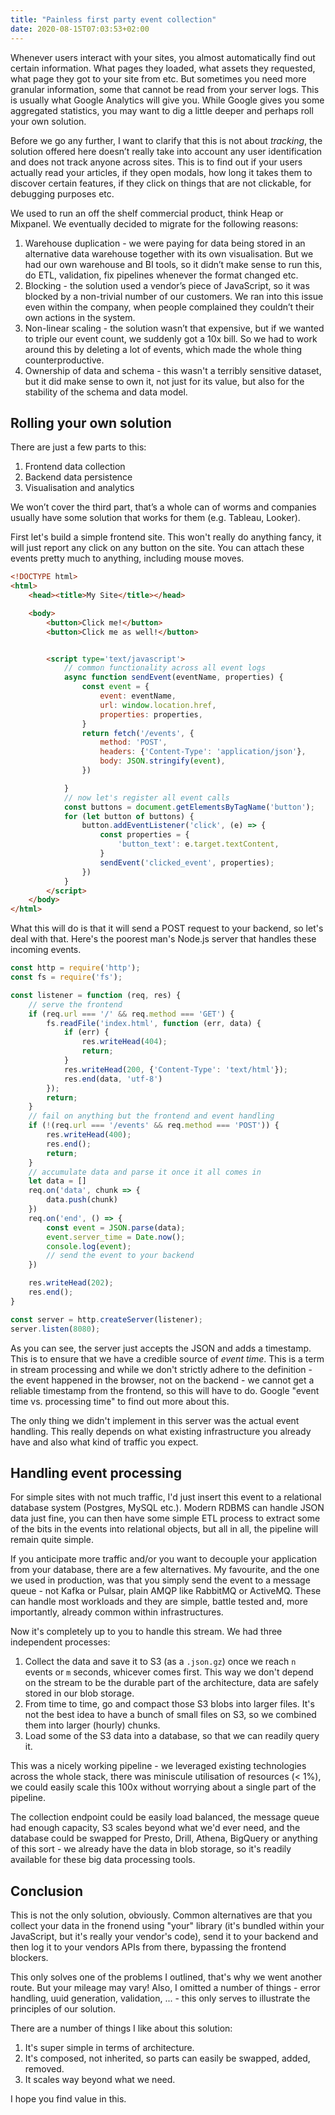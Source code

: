 ```yaml
---
title: "Painless first party event collection"
date: 2020-08-15T07:03:53+02:00
---
```


Whenever users interact with your sites, you almost automatically find out certain information. What pages they loaded, what assets they requested, what page they got to your site from etc. But sometimes you need more granular information, some that cannot be read from your server logs. This is usually what Google Analytics will give you. While Google gives you some aggregated statistics, you may want to dig a little deeper and perhaps roll your own solution.

Before we go any further, I want to clarify that this is not about _tracking_, the solution offered here doesn’t really take into account any user identification and does not track anyone across sites. This is to find out if your users actually read your articles, if they open modals, how long it takes them to discover certain features, if they click on things that are not clickable, for debugging purposes etc.

We used to run an off the shelf commercial product, think Heap or Mixpanel. We eventually decided to migrate for the following reasons:

1. Warehouse duplication - we were paying for data being stored in an alternative data warehouse together with its own visualisation. But we had our own warehouse and BI tools, so it didn’t make sense to run this, do ETL, validation, fix pipelines whenever the format changed etc.
2. Blocking - the solution used a vendor’s piece of JavaScript, so it was blocked by a non-trivial number of our customers. We ran into this issue even within the company, when people complained they couldn’t their own actions in the system.
3. Non-linear scaling - the solution wasn’t that expensive, but if we wanted to triple our event count, we suddenly got a 10x bill. So we had to work around this by deleting a lot of events, which made the whole thing counterproductive.
4. Ownership of data and schema - this wasn't a terribly sensitive dataset, but it did make sense to own it, not just for its value, but also for the stability of the schema and data model.

## Rolling your own solution

There are just a few parts to this:

1. Frontend data collection
2. Backend data persistence
3. Visualisation and analytics

We won’t cover the third part, that’s a whole can of worms and companies usually have some solution that works for them (e.g. Tableau, Looker).

First let's build a simple frontend site. This won't really do anything fancy, it will just report any click on any button on the site. You can attach these events pretty much to anything, including mouse moves.

```html
<!DOCTYPE html>
<html>
    <head><title>My Site</title></head>

    <body>
        <button>Click me!</button>
        <button>Click me as well!</button>


        <script type='text/javascript'>
            // common functionality across all event logs
            async function sendEvent(eventName, properties) {
                const event = {
                    event: eventName,
                    url: window.location.href,
                    properties: properties,
                }
                return fetch('/events', {
                    method: 'POST',
                    headers: {'Content-Type': 'application/json'},
                    body: JSON.stringify(event),
                })

            }
            // now let's register all event calls
            const buttons = document.getElementsByTagName('button');
            for (let button of buttons) {
                button.addEventListener('click', (e) => {
                    const properties = {
                        'button_text': e.target.textContent,
                    }
                    sendEvent('clicked_event', properties);
                })
            }
        </script>
    </body>
</html>
```

What this will do is that it will send a POST request to your backend, so let's deal with that. Here's the poorest man's Node.js server that handles these incoming events.

```javascript
const http = require('http');
const fs = require('fs');

const listener = function (req, res) {
    // serve the frontend
    if (req.url === '/' && req.method === 'GET') {
        fs.readFile('index.html', function (err, data) {
            if (err) {
                res.writeHead(404);
                return;
            }
            res.writeHead(200, {'Content-Type': 'text/html'});
            res.end(data, 'utf-8')
        });
        return;
    }
    // fail on anything but the frontend and event handling
    if (!(req.url === '/events' && req.method === 'POST')) {
        res.writeHead(400);
        res.end();
        return;
    }
    // accumulate data and parse it once it all comes in
    let data = []
    req.on('data', chunk => {
        data.push(chunk)
    })
    req.on('end', () => {
        const event = JSON.parse(data);
        event.server_time = Date.now();
        console.log(event);
        // send the event to your backend
    })

    res.writeHead(202);
    res.end();
}

const server = http.createServer(listener);
server.listen(8080);
```

As you can see, the server just accepts the JSON and adds a timestamp. This is to ensure that we have a credible source of _event time_. This is a term in stream processing and while we don't strictly adhere to the definition - the event happened in the browser, not on the backend - we cannot get a reliable timestamp from the frontend, so this will have to do. Google "event time vs. processing time" to find out more about this.

The only thing we didn't implement in this server was the actual event handling. This really depends on what existing infrastructure you already have and also what kind of traffic you expect.

## Handling event processing

For simple sites with not much traffic, I'd just insert this event to a relational database system (Postgres, MySQL etc.). Modern RDBMS can handle JSON data just fine, you can then have some simple ETL process to extract some of the bits in the events into relational objects, but all in all, the pipeline will remain quite simple.

If you anticipate more traffic and/or you want to decouple your application from your database, there are a few alternatives. My favourite, and the one we used in production, was that you simply send the event to a message queue - not Kafka or Pulsar, plain AMQP like RabbitMQ or ActiveMQ. These can handle most workloads and they are simple, battle tested and, more importantly, already common within infrastructures.

Now it's completely up to you to handle this stream. We had three independent processes:

1. Collect the data and save it to S3 (as a `.json.gz`) once we reach `n` events or `m` seconds, whicever comes first. This way we don't depend on the stream to be the durable part of the architecture, data are safely stored in our blob storage.
2. From time to time, go and compact those S3 blobs into larger files. It's not the best idea to have a bunch of small files on S3, so we combined them into larger (hourly) chunks.
3. Load some of the S3 data into a database, so that we can readily query it.

This was a nicely working pipeline - we leveraged existing technologies across the whole stack, there was miniscule utilisation of resources (< 1%), we could easily scale this 100x without worrying about a single part of the pipeline.

The collection endpoint could be easily load balanced, the message queue had enough capacity, S3 scales beyond what we'd ever need, and the database could be swapped for Presto, Drill, Athena, BigQuery or anything of this sort - we already have the data in blob storage, so it's readily available for these big data processing tools.

## Conclusion

This is not the only solution, obviously. Common alternatives are that you collect your data in the fronend using "your" library (it's bundled within your JavaScript, but it's really your vendor's code), send it to your backend and then log it to your vendors APIs from there, bypassing the frontend blockers.

This only solves one of the problems I outlined, that's why we went another route. But your mileage may vary! Also, I omitted a number of things - error handling, uuid generation, validation, ... - this only serves to illustrate the principles of our solution.

There are a number of things I like about this solution:

1. It's super simple in terms of architecture.
2. It's composed, not inherited, so parts can easily be swapped, added, removed.
3. It scales way beyond what we need.

I hope you find value in this.
